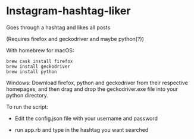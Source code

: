 # Instagram-hashtag-liker
Goes through a hashtag and likes all posts

(Requires firefox and geckodriver and maybe python(?))

With homebrew for macOS:
```
brew cask install firefox
brew install geckodriver
brew install python
```
Windows: Download firefox, python and geckodriver from their respective homepages, and then drag and drop
the geckodriver.exe file into your python directory.

To run the script:
* Edit the config.json file with your username and password

* run app.rb and type in the hashtag you want searched
